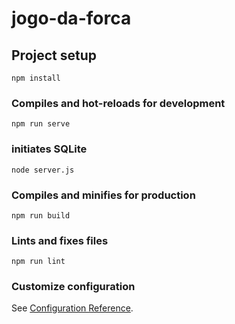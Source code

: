 # jogo-da-forca

## Project setup
```
npm install
```

### Compiles and hot-reloads for development
```
npm run serve
```

### initiates SQLite
```
node server.js
```

### Compiles and minifies for production
```
npm run build
```

### Lints and fixes files
```
npm run lint
```

### Customize configuration
See [Configuration Reference](https://cli.vuejs.org/config/).
